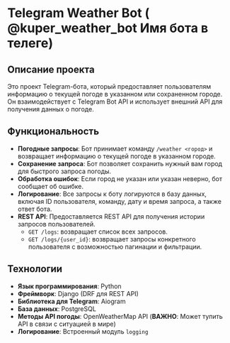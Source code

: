 # Telegram Weather Bot ( @kuper_weather_bot Имя бота в телеге)

## Описание проекта

Это проект Telegram-бота, который предоставляет пользователям информацию о текущей погоде в указанном или сохраненном городе. Он взаимодействует с Telegram Bot API и использует внешний API для получения данных о погоде.

## Функциональность

- **Погодные запросы**: Бот принимает команду `/weather <город>` и возвращает информацию о текущей погоде в указанном городе.
- **Сохранение запроса**: Бот позволяет сохранить нужный вам город для быстрого запроса погоды.
- **Обработка ошибок**: Если город не указан или указан неверно, бот сообщает об ошибке.
- **Логирование**: Все запросы к боту логируются в базу данных, включая ID пользователя, команду, дату и время запроса, а также ответ бота.
- **REST API**: Предоставляется REST API для получения истории запросов пользователей.
  - `GET /logs`: возвращает список всех запросов.
  - `GET /logs/{user_id}`: возвращает запросы конкретного пользователя с возможностью пагинации и фильтрации.

## Технологии

- **Язык программирования**: Python
- **Фреймворк**: Django (DRF для REST API)
- **Библиотека для Telegram**: Aiogram
- **База данных**: PostgreSQL
- **Методы API погоды**: OpenWeatherMap API (**ВАЖНО**: Может тупить API в связи с ситуацией в мире)
- **Логирование**: Встроенный модуль `logging`

